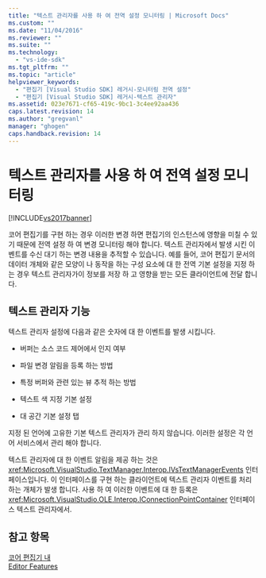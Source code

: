 ```yaml
---
title: "텍스트 관리자를 사용 하 여 전역 설정 모니터링 | Microsoft Docs"
ms.custom: ""
ms.date: "11/04/2016"
ms.reviewer: ""
ms.suite: ""
ms.technology: 
  - "vs-ide-sdk"
ms.tgt_pltfrm: ""
ms.topic: "article"
helpviewer_keywords: 
  - "편집기 [Visual Studio SDK] 레거시-모니터링 전역 설정"
  - "편집기 [Visual Studio SDK] 레거시-텍스트 관리자"
ms.assetid: 023e7671-cf65-419c-9bc1-3c4ee92aa436
caps.latest.revision: 14
ms.author: "gregvanl"
manager: "ghogen"
caps.handback.revision: 14
---
```

# 텍스트 관리자를 사용 하 여 전역 설정 모니터링
[!INCLUDE[vs2017banner](../code-quality/includes/vs2017banner.md)]

코어 편집기를 구현 하는 경우 이러한 변경 하면 편집기의 인스턴스에 영향을 미칠 수 있기 때문에 전역 설정 하 여 변경 모니터링 해야 합니다.  텍스트 관리자에서 발생 시킨 이벤트를 수신 대기 하는 변경 내용을 추적할 수 있습니다.  예를 들어, 코어 편집기 문서의 데이터 개체와 같은 모양이 나 동작을 하는 구성 요소에 대 한 전역 기본 설정을 지정 하는 경우 텍스트 관리자가이 정보를 저장 하 고 영향을 받는 모든 클라이언트에 전달 합니다.  
  
## 텍스트 관리자 기능  
 텍스트 관리자 설정에 다음과 같은 숫자에 대 한 이벤트를 발생 시킵니다.  
  
-   버퍼는 소스 코드 제어에서 인지 여부  
  
-   파일 변경 알림을 등록 하는 방법  
  
-   특정 버퍼와 관련 있는 뷰 추적 하는 방법  
  
-   텍스트 색 지정 기본 설정  
  
-   대 공간 기본 설정 탭  
  
 지정 된 언어에 고유한 기본 텍스트 관리자가 관리 하지 않습니다.  이러한 설정은 각 언어 서비스에서 관리 해야 합니다.  
  
 텍스트 관리자에 대 한 이벤트 알림을 제공 하는 것은 <xref:Microsoft.VisualStudio.TextManager.Interop.IVsTextManagerEvents> 인터페이스입니다.  이 인터페이스를 구현 하는 클라이언트에 텍스트 관리자 이벤트를 처리 하는 개체가 발생 합니다.  사용 하 여 이러한 이벤트에 대 한 등록은 <xref:Microsoft.VisualStudio.OLE.Interop.IConnectionPointContainer> 인터페이스 텍스트 관리자에서.  
  
## 참고 항목  
 [코어 편집기 내](../extensibility/inside-the-core-editor.md)   
 [Editor Features](http://msdn.microsoft.com/ko-kr/bdac940d-1f14-4019-a01f-fd0bb3dc7198)